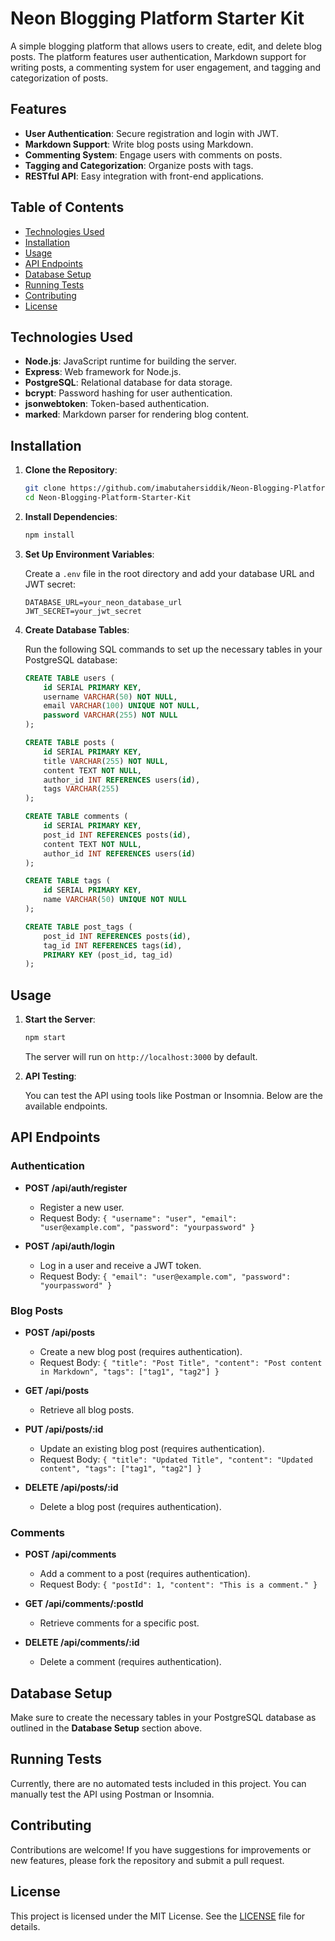 # Neon Blogging Platform Starter Kit

A simple blogging platform that allows users to create, edit, and delete blog posts. The platform features user authentication, Markdown support for writing posts, a commenting system for user engagement, and tagging and categorization of posts.

## Features

- **User Authentication**: Secure registration and login with JWT.
- **Markdown Support**: Write blog posts using Markdown.
- **Commenting System**: Engage users with comments on posts.
- **Tagging and Categorization**: Organize posts with tags.
- **RESTful API**: Easy integration with front-end applications.

## Table of Contents

- [Technologies Used](#technologies-used)
- [Installation](#installation)
- [Usage](#usage)
- [API Endpoints](#api-endpoints)
- [Database Setup](#database-setup)
- [Running Tests](#running-tests)
- [Contributing](#contributing)
- [License](#license)

## Technologies Used

- **Node.js**: JavaScript runtime for building the server.
- **Express**: Web framework for Node.js.
- **PostgreSQL**: Relational database for data storage.
- **bcrypt**: Password hashing for user authentication.
- **jsonwebtoken**: Token-based authentication.
- **marked**: Markdown parser for rendering blog content.

## Installation

1. **Clone the Repository**:

   ```bash
   git clone https://github.com/imabutahersiddik/Neon-Blogging-Platform-Starter-Kit.git
   cd Neon-Blogging-Platform-Starter-Kit
   ```

2. **Install Dependencies**:

   ```bash
   npm install
   ```

3. **Set Up Environment Variables**:

   Create a `.env` file in the root directory and add your database URL and JWT secret:

   ```plaintext
   DATABASE_URL=your_neon_database_url
   JWT_SECRET=your_jwt_secret
   ```

4. **Create Database Tables**:

   Run the following SQL commands to set up the necessary tables in your PostgreSQL database:

   ```sql
   CREATE TABLE users (
       id SERIAL PRIMARY KEY,
       username VARCHAR(50) NOT NULL,
       email VARCHAR(100) UNIQUE NOT NULL,
       password VARCHAR(255) NOT NULL
   );

   CREATE TABLE posts (
       id SERIAL PRIMARY KEY,
       title VARCHAR(255) NOT NULL,
       content TEXT NOT NULL,
       author_id INT REFERENCES users(id),
       tags VARCHAR(255)
   );

   CREATE TABLE comments (
       id SERIAL PRIMARY KEY,
       post_id INT REFERENCES posts(id),
       content TEXT NOT NULL,
       author_id INT REFERENCES users(id)
   );

   CREATE TABLE tags (
       id SERIAL PRIMARY KEY,
       name VARCHAR(50) UNIQUE NOT NULL
   );

   CREATE TABLE post_tags (
       post_id INT REFERENCES posts(id),
       tag_id INT REFERENCES tags(id),
       PRIMARY KEY (post_id, tag_id)
   );
   ```

## Usage

1. **Start the Server**:

   ```bash
   npm start
   ```

   The server will run on `http://localhost:3000` by default.

2. **API Testing**:

   You can test the API using tools like Postman or Insomnia. Below are the available endpoints.

## API Endpoints

### Authentication

- **POST /api/auth/register**
  - Register a new user.
  - Request Body: `{ "username": "user", "email": "user@example.com", "password": "yourpassword" }`

- **POST /api/auth/login**
  - Log in a user and receive a JWT token.
  - Request Body: `{ "email": "user@example.com", "password": "yourpassword" }`

### Blog Posts

- **POST /api/posts**
  - Create a new blog post (requires authentication).
  - Request Body: `{ "title": "Post Title", "content": "Post content in Markdown", "tags": ["tag1", "tag2"] }`

- **GET /api/posts**
  - Retrieve all blog posts.

- **PUT /api/posts/:id**
  - Update an existing blog post (requires authentication).
  - Request Body: `{ "title": "Updated Title", "content": "Updated content", "tags": ["tag1", "tag2"] }`

- **DELETE /api/posts/:id**
  - Delete a blog post (requires authentication).

### Comments

- **POST /api/comments**
  - Add a comment to a post (requires authentication).
  - Request Body: `{ "postId": 1, "content": "This is a comment." }`

- **GET /api/comments/:postId**
  - Retrieve comments for a specific post.

- **DELETE /api/comments/:id**
  - Delete a comment (requires authentication).

## Database Setup

Make sure to create the necessary tables in your PostgreSQL database as outlined in the **Database Setup** section above.

## Running Tests

Currently, there are no automated tests included in this project. You can manually test the API using Postman or Insomnia.

## Contributing

Contributions are welcome! If you have suggestions for improvements or new features, please fork the repository and submit a pull request.

## License

This project is licensed under the MIT License. See the [LICENSE](LICENSE) file for details.

